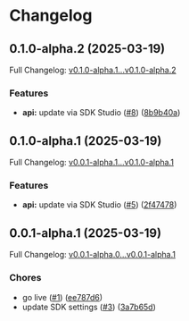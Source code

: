 # Changelog

## 0.1.0-alpha.2 (2025-03-19)

Full Changelog: [v0.1.0-alpha.1...v0.1.0-alpha.2](https://github.com/metavoiceio/postcall-python-sdk/compare/v0.1.0-alpha.1...v0.1.0-alpha.2)

### Features

* **api:** update via SDK Studio ([#8](https://github.com/metavoiceio/postcall-python-sdk/issues/8)) ([8b9b40a](https://github.com/metavoiceio/postcall-python-sdk/commit/8b9b40a95c95e84363d0bbb71fb9410df03890ec))

## 0.1.0-alpha.1 (2025-03-19)

Full Changelog: [v0.0.1-alpha.1...v0.1.0-alpha.1](https://github.com/metavoiceio/postcall-python-sdk/compare/v0.0.1-alpha.1...v0.1.0-alpha.1)

### Features

* **api:** update via SDK Studio ([#5](https://github.com/metavoiceio/postcall-python-sdk/issues/5)) ([2f47478](https://github.com/metavoiceio/postcall-python-sdk/commit/2f474789c2baf98490d1c6910753cda277f93f00))

## 0.0.1-alpha.1 (2025-03-19)

Full Changelog: [v0.0.1-alpha.0...v0.0.1-alpha.1](https://github.com/metavoiceio/postcall-python-sdk/compare/v0.0.1-alpha.0...v0.0.1-alpha.1)

### Chores

* go live ([#1](https://github.com/metavoiceio/postcall-python-sdk/issues/1)) ([ee787d6](https://github.com/metavoiceio/postcall-python-sdk/commit/ee787d6527f5fe40e13517bed9db41ff7092f4a1))
* update SDK settings ([#3](https://github.com/metavoiceio/postcall-python-sdk/issues/3)) ([3a7b65d](https://github.com/metavoiceio/postcall-python-sdk/commit/3a7b65d79f35f9b64843dfc6ca449bb5e22f6c1f))
